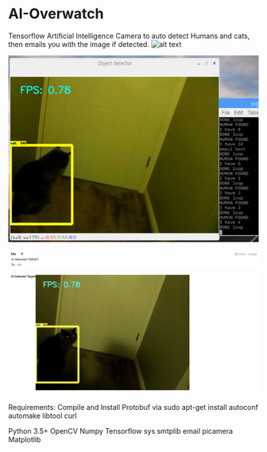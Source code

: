 # AI-Overwatch
Tensorflow Artificial Intelligence Camera to auto detect Humans and cats, then emails you with the image if detected.
![alt text](https://github.com/Pytrader1x/AI-Overwatch/blob/master/AI_TPU_Accelerated.gif "Logo Title Text 1")

![alt text](https://github.com/Pytrader1x/AI-Overwatch/blob/master/cat_AI.PNG?raw=true "Logo Title Text 1")


![alt text](https://github.com/Pytrader1x/AI-Overwatch/blob/master/AI_CAT_ALERT_MAIL.PNG?raw=true "Logo Title Text 1")


Requirements:
Compile and Install Protobuf via  sudo apt-get install autoconf automake libtool curl

Python 3.5+
OpenCV
Numpy
Tensorflow
sys
smtplib
email
picamera
Matplotlib
